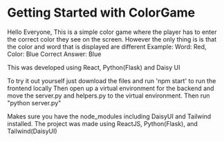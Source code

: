 # Getting Started with ColorGame

Hello Everyone,  This is a simple color game where the player has to enter the correct color they see on the screen. However the only thing is
is that the color and word that is displayed are different
Example:
Word: Red, Color: Blue
Correct Answer: Blue

This was developed using React, Python(Flask) and Daisy UI

To try it out yourself just download the files and run 'npm start' to run the frontend locally
Then open up a virtual environment for the backend and move the server.py and helpers.py to the virtual environment.
Then run "python server.py"

Makes sure you have the node_modules including DaisyUI and Tailwind installed.
The project was made using ReactJS, Python(Flask), and Tailwind(DaisyUI)
